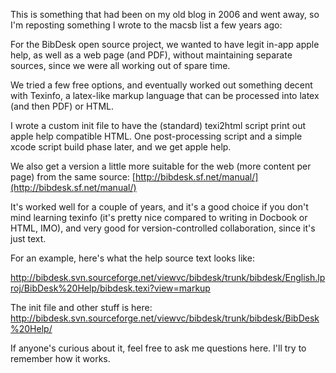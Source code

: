<!--
.. title: How BibDesk generates Apple Help and a web manual
.. date: 2010/02/16 23:51
.. slug: how-bibdesk-generates-apple-help-and-a-web-manual
.. link:
.. description:
.. tags: apple-help, bibdesk, help, texinfo
-->


This is something that had been on my old blog in 2006 and went away, so I'm reposting something I wrote to the macsb list a few years ago:

For the BibDesk open source project, we wanted to have legit in-app
apple help, as well as a web page (and PDF), without maintaining
separate sources, since we were all working out of spare time.

We tried a few free options, and eventually worked out something
decent with Texinfo, a latex-like markup language that can be
processed into latex (and then PDF) or HTML.

I wrote a custom init file to have the (standard) texi2html script
print out apple help compatible HTML. One post-processing script and a
simple xcode script build phase later, and we get apple help.

We also get a version a little more suitable for the web (more content
per page) from the same source: [http://bibdesk.sf.net/manual/](http://bibdesk.sf.net/manual/)

It's worked well for a couple of years, and it's a good choice if you
don't mind learning texinfo (it's pretty nice compared to
writing in Docbook or HTML, IMO), and very good for version-controlled collaboration,
since it's just text.

For an example, here's what the help source text looks like:

http://bibdesk.svn.sourceforge.net/viewvc/bibdesk/trunk/bibdesk/English.lproj/BibDesk%20Help/bibdesk.texi?view=markup

The init file and other stuff is here:
http://bibdesk.svn.sourceforge.net/viewvc/bibdesk/trunk/bibdesk/BibDesk%20Help/

If anyone's curious about it, feel free to ask me questions here. I'll try
to remember how it works.

